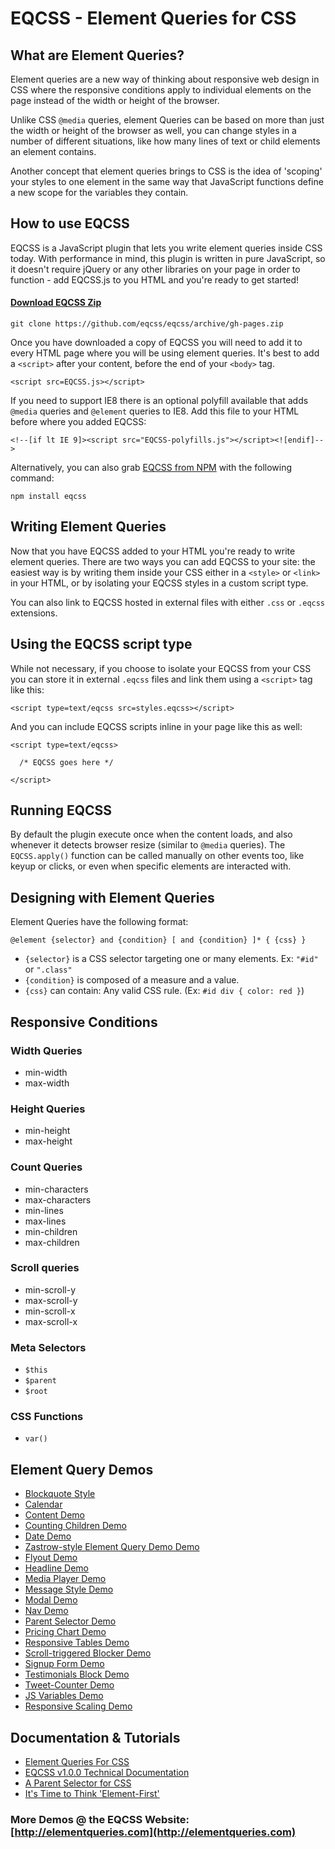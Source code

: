 # EQCSS - Element Queries for CSS

## What are Element Queries?

Element queries are a new way of thinking about responsive web design in CSS where the responsive conditions apply to individual elements on the page instead of the width or height of the browser.

Unlike CSS `@media` queries, element Queries can be based on more than just the width or height of the browser as well, you can change styles in a number of different situations, like how many lines of text or child elements an element contains.

Another concept that element queries brings to CSS is the idea of 'scoping' your styles to one element in the same way that JavaScript functions define a new scope for the variables they contain.

## How to use EQCSS

EQCSS is a JavaScript plugin that lets you write element queries inside CSS today. With performance in mind, this plugin is written in pure JavaScript, so it doesn't require jQuery or any other libraries on your page in order to function - add EQCSS.js to you HTML and you're ready to get started!

#### [Download EQCSS Zip](https://github.com/eqcss/eqcss/archive/gh-pages.zip)

    git clone https://github.com/eqcss/eqcss/archive/gh-pages.zip

Once you have downloaded a copy of EQCSS you will need to add it to every HTML page where you will be using element queries. It's best to add a `<script>` after your content, before the end of your `<body>` tag.

    <script src=EQCSS.js></script>

If you need to support IE8 there is an optional polyfill available that adds `@media` queries and `@element` queries to IE8. Add this file to your HTML before where you added EQCSS:

    <!--[if lt IE 9]><script src="EQCSS-polyfills.js"></script><![endif]-->

Alternatively, you can also grab [EQCSS from NPM](https://www.npmjs.com/package/eqcss) with the following command:

    npm install eqcss

## Writing Element Queries

Now that you have EQCSS added to your HTML you're ready to write element queries. There are two ways you can add EQCSS to your site: the easiest way is by writing them inside your CSS either in a `<style>` or `<link>` in your HTML, or by isolating your EQCSS styles in a custom script type.

You can also link to EQCSS hosted in external files with either `.css` or `.eqcss` extensions.

## Using the EQCSS script type

While not necessary, if you choose to isolate your EQCSS from your CSS you can store it in external `.eqcss` files and link them using a `<script>` tag like this:

    <script type=text/eqcss src=styles.eqcss></script>

And you can include EQCSS scripts inline in your page like this as well:

    <script type=text/eqcss>
    
      /* EQCSS goes here */
    
    </script>

## Running EQCSS

By default the plugin execute once when the content loads, and also whenever it detects browser resize (similar to `@media` queries). The `EQCSS.apply()` function can be called manually on other events too, like keyup or clicks, or even when specific elements are interacted with.

## Designing with Element Queries

Element Queries have the following format:

    @element {selector} and {condition} [ and {condition} ]* { {css} }

- `{selector}` is a CSS selector targeting one or many elements. Ex: `"#id"` or `".class"`
- `{condition}` is composed of a measure and a value.
- `{css}` can contain: Any valid CSS rule. (Ex: `#id div { color: red }`)

## Responsive Conditions

### Width Queries

- min-width
- max-width

### Height Queries

- min-height 
- max-height

### Count Queries

- min-characters
- max-characters
- min-lines
- max-lines
- min-children
- max-children

### Scroll queries

- min-scroll-y
- max-scroll-y
- min-scroll-x
- max-scroll-x

### Meta Selectors

- `$this`
- `$parent`
- `$root`

### CSS Functions

- `var()`

## Element Query Demos

- [Blockquote Style](http://elementqueries.com/demos/blockquote-style.html)
- [Calendar](http://elementqueries.com/demos/calendar.html)
- [Content Demo](http://elementqueries.com/demos/content-blocks.html)
- [Counting Children Demo](http://elementqueries.com/demos/counting-children.html)
- [Date Demo](http://elementqueries.com/demos/date.html)
- [Zastrow-style Element Query Demo Demo](http://elementqueries.com/demos/element-query-demo.html)
- [Flyout Demo](http://elementqueries.com/demos/flyout.html)
- [Headline Demo](http://elementqueries.com/demos/headline.html)
- [Media Player Demo](http://elementqueries.com/demos/media-player.html)
- [Message Style Demo](http://elementqueries.com/demos/message-style.html)
- [Modal Demo](http://elementqueries.com/demos/modal.html)
- [Nav Demo](http://elementqueries.com/demos/nav.html)
- [Parent Selector Demo](http://elementqueries.com/demos/parent.html)
- [Pricing Chart Demo](http://elementqueries.com/demos/pricing-chart.html)
- [Responsive Tables Demo](http://elementqueries.com/demos/responsive-table.html)
- [Scroll-triggered Blocker Demo](http://elementqueries.com/demos/blocker.html)
- [Signup Form Demo](http://elementqueries.com/demos/signup-form.html)
- [Testimonials Block Demo](http://elementqueries.com/demos/testimonial.html)
- [Tweet-Counter Demo](http://elementqueries.com/demos/tweet-counter.html)
- [JS Variables Demo](http://elementqueries.com/demos/variables.html)
- [Responsive Scaling Demo](http://elementqueries.com/demos/video-scaling.html)

## Documentation & Tutorials

- [Element Queries For CSS](http://elementqueries.com/notes/element-queries-for-css.html)
- [EQCSS v1.0.0 Technical Documentation](http://elementqueries.com/notes/technical-documentation.html)
- [A Parent Selector for CSS](http://elementqueries.com/notes/a-parent-selector-for-css.html)
- [It's Time to Think 'Element-First'](http://elementqueries.com/notes/its-time-to-think-element-first.html)

### More Demos @ the EQCSS Website: [http://elementqueries.com](http://elementqueries.com)
